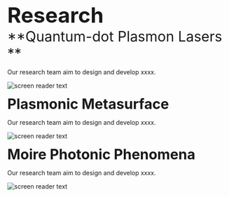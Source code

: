 <font size=8>**Research**</font> <br>
<font size=6>**Quantum-dot Plasmon Lasers **</font>

  Our research team aim to design and develop xxxx.
 
![screen reader text](welcome.jpg "xxxx")

<font size=6>**Plasmonic Metasurface**</font>

  Our research team aim to design and develop xxxx.
 
![screen reader text](welcome.jpg "xxxx")

<font size=6>**Moire Photonic Phenomena**</font>

  Our research team aim to design and develop xxxx.
 
![screen reader text](welcome.jpg "xxxx")